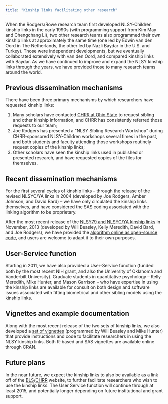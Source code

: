 ```yaml
---
title: "Kinship links facilitating other research"
---
```


When the Rodgers/Rowe research team first developed NLSY-Children kinship links in the early 1990s (with programming support from Kim May and Chengchang Li), two other research teams also programmed their own kinship links at approximately the same time (one led by Edwin van den Oord in The Netherlands, the other led by Nazli Baydar in the U.S. and Turkey).  Those were independent developments, but we eventually collaborated extensively with van den Oord, and compared kinship links with Baydar.  As we have continued to improve and expand the NLSY kinship links through the years, we have provided those to many research teams around the world.  

## Previous dissemination mechanisms
There have been three primary mechanisms by which researchers have requested kinship links:

  1. Many scholars have contacted [CHRR at Ohio State](https://www.chrr.ohio-state.edu/) to request sibling and other kinship information, and CHRR has consistently referred those requests to our team;  
  2. Joe Rodgers has presented a "NLSY Sibling Research Workshop" during CHRR-sponsored NLSY-Children workshops several times in the past, and both students and faculty attending those workshops routinely request copies of the kinship links;  
  3. Other scholars have seen the kinship links used in published or presented research, and have requested copies of the files for themselves.

## Recent dissemination mechanisms
For the first several cycles of kinship links – through the release of the revised NLSYC/YA links in 2004 (developed by Joe Rodgers, Amber Johnson, and David Bard) – we have only circulated the kinship links themselves, and have considered the SAS coding associated with the linking algorithm to be proprietary.  

After the most recent release of the [NLSY79 and NLSYC/YA kinship links](https://github.com/LiveOak/NlsyLinks/tree/master/NlsyLinks/OutsideData) in November, 2013 (developed by Will Beasley, Kelly Meredith, David Bard, and Joe Rodgers), we have provided the [algorithm online as open-source code](https://github.com/LiveOak/NlsyLinksDetermination), and users are welcome to adapt it to their own purposes.

## User-Service function
Starting in 2011, we have also provided a User-Service function (funded both by the most recent NIH grant, and also the University of Oklahoma and Vanderbilt University).  Graduate students in quantitative psychology – Kelly Meredith, Mike Hunter, and Mason Garrison – who have expertise in using the kinship links are available for consult on both design and software issues associated with fitting biometrical and other sibling models using the kinship links.

## Vignettes and example documentation
Along with the most recent release of the two sets of kinship links, we also developed a [set of vignettes](http://cran.r-project.org/web/packages/NlsyLinks/) (programmed by Will Beasley and Mike Hunter) that provide instructions and code to facilitate researchers in using the NLSY kinship links.  Both R-based and SAS vignettes are available online through CRAN.

## Future plans
In the near future, we expect the kinship links to also be available as a link off of the [BLS](http://www.bls.gov/)/[CHRR](https://www.chrr.ohio-state.edu/) website, to further facilitate researchers who wish to use the kinship links.  The User Service function will continue through at least 2015, and potentially longer depending on future institutional and grant support.
